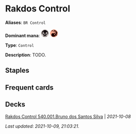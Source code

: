 # Rakdos Control

**Aliases**: `BR Control`

**Dominant mana**: <img src="../resources/images/mana/B.png" width="25"/> <img src="../resources/images/mana/R.png" width="25"/>

**Type**: `Control`

**Description**: TODO.

## **Staples**



## **Frequent cards**



## **Decks**

[Rakdos Control 540.001.Bruno dos Santos Silva](https://www.mtggoldfish.com/deck/4351050) | *2021-10-08*


*Last updated: 2021-10-09, 21:03:21.*
